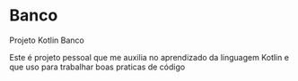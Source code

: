 # Banco
Projeto Kotlin Banco

Este é projeto pessoal que me auxilia no aprendizado da linguagem Kotlin e que uso para trabalhar boas praticas de código
